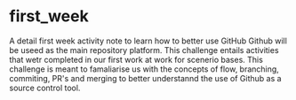 # first_week
A detail first week activity note to learn how to better use GitHub
Github will be useed as the main repository platform. This challenge entails activities that wetr completed in our first work at work for scenerio bases. This challenge is meant to famaliarise us with the concepts of flow, branching, commiting, PR's and merging to better understannd the use of Github as a source control tool.
